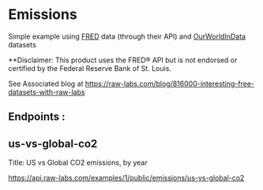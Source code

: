 # Emissions

Simple example using [FRED](https://fred.stlouisfed.org/) data (through their API) and [OurWorldInData](https://ourworldindata.org/) datasets

**Disclaimer: This product uses the FRED® API but is not endorsed or certified by the Federal Reserve Bank of St. Louis.

See Associated blog at https://raw-labs.com/blog/816000-interesting-free-datasets-with-raw-labs

## Endpoints :

## us-vs-global-co2
Title: US vs Global CO2 emissions, by year<p>
https://api.raw-labs.com/examples/1/public/emissions/us-vs-global-co2
